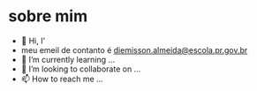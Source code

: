   # sobre mim  
- 👋 Hi, I’
-  meu emeil de contanto é diemisson.almeida@escola.pr.gov.br
- 🌱 I’m currently learning ...
- 💞️ I’m looking to collaborate on ...
- 📫 How to reach me ...

<!---
DIEIdapop/DIEIdapop is a ✨ special ✨ repository because its `README.md` (this file) appears on your GitHub profile.
You can click the Preview link to take a look at your changes.
--->
